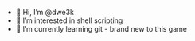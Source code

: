- 👋 Hi, I’m @dwe3k
- 👀 I’m interested in shell scripting
- 🌱 I’m currently learning git - brand new to this game

<!---
dwe3k/dwe3k is a ✨ special ✨ repository because its `README.md` (this file) appears on your GitHub profile.
You can click the Preview link to take a look at your changes.
--->
